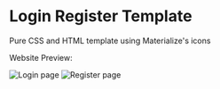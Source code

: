 <h1>Login Register Template</h1>
Pure CSS and HTML template using Materialize's icons

Website Preview:

<img src="https://image.prntscr.com/image/G-t2n0NTTkmIIQfbMxRpUA.png" title="Login page" />
<img src="https://image.prntscr.com/image/SILqa3UgRqaTBsYwfhrNUg.png" title="Register page" />
